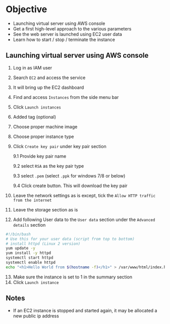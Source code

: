 # Objective

- Launching virtual server using AWS console
- Get a first high-level approach to the various parameters
- See the web server is launched using EC2 user data
- Learn how to start / stop / terminate the instance

## Launching virtual server using AWS console

1. Log in as IAM user
2. Search `EC2` and access the service
3. It will bring up the EC2 dashboard
4. Find and access `Instances` from the side menu bar
5. Click `Launch instances`
6. Added tag (optional)
7. Choose proper machine image
8. Choose proper instance type
9. Click `Create key pair` under key pair section

   9.1 Provide key pair name

   9.2 select `RSA` as the key pair type

   9.3 select `.pem` (select `.ppk` for windows 7/8 or below)

   9.4 Click create button. This will download the key pair

10. Leave the network settings as is except, tick the `Allow HTTP traffic from the internet`
11. Leave the storage section as is
12. Add following User data to the `User data` section under the `Advanced details` section

```bash
#!/bin/bash
# Use this for your user data (script from top to bottom)
# install httpd (Linux 2 version)
yum update -y
yum install -y httpd
systemctl start httpd
systemctl enable httpd
echo "<h1>Hello World from $(hostname -f)</h1>" > /var/www/html/index.html
```

13. Make sure the instance is set to 1 in the summary section
14. Click `Launch instance`

## Notes

- If an EC2 instance is stopped and started again, it may be allocated a new public ip address
